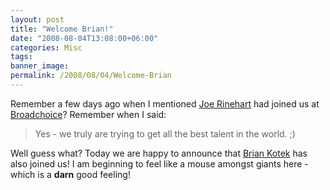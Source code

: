 ```yaml
---
layout: post
title: "Welcome Brian!"
date: "2008-08-04T13:08:00+06:00"
categories: Misc 
tags: 
banner_image: 
permalink: /2008/08/04/Welcome-Brian
---
```


Remember a few days ago when I mentioned <a href="http://www.raymondcamden.com/index.cfm/2008/7/24/Welcome-Joe">Joe Rinehart</a> had joined us at <a href="http://www.broadchoice.com">Broadchoice</a>? Remember when I said:

<blockquote>
<p>
Yes - we truly are trying to get all the best talent in the world. ;)
</p>
</blockquote>

Well guess what? Today we are happy to announce that <a href="http://www.briankotek.com/blog/index.cfm/2008/8/4/Brian-Kotek-Joins-Broadchoice-Inc">Brian Kotek</a> has also joined us! I am beginning to feel like a mouse amongst giants here - which is a <b>darn</b> good feeling!